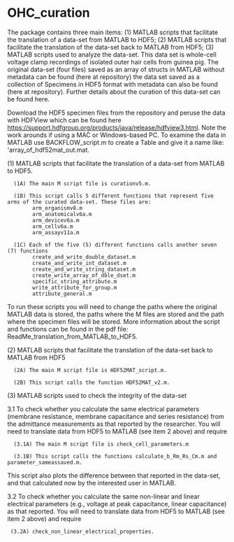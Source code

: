 # OHC_curation
The package contains three main items: (1) MATLAB scripts that facilitate the translation of a data-set from MATLAB to HDF5; (2) MATLAB scripts that facilitate the translation of the data-set back to MATLAB from HDF5; (3) MATLAB scripts used to analyze the data-set. This data set is whole-cell voltage clamp recordings of isolated outer hair cells from guinea pig.  The original data-set (four files) saved as an array of structs in MATLAB without metadata can be found (here at repository) the data set saved as a collection of Specimens in HDF5 format with metadata can also be found (here at repository). Further details about the curation of this data-set can be found here.   

Download the HDF5 specimen files from the repository and peruse the data with HDFView which can be found here https://support.hdfgroup.org/products/java/release/hdfview3.html.  Note the work arounds if using a MAC or Windows-based PC. 
To examine the data in MATLAB use BACKFLOW_script.m to create a Table and give it a name like: 'array_of_hdf52mat_out.mat. 

(1) MATLAB scripts that facilitate the translation of a data-set from MATLAB to HDF5. 

      (1A) The main M script file is curationv5.m.  
      
      (1B) This script calls 5 different functions that represent five arms of the curated data-set. These files are:
            arm_organismv8.m
            arm_anatomicalv6a.m
            arm_devicev6a.m
            arm_cellv6a.m
            arm_assayv11a.m
            
      (1C) Each of the five (5) different functions calls another seven (7) functions
            create_and_write_double_dataset.m
            create_and_write_int_dataset.m
            create_and_write_string_dataset.m
            create_write_array_of_dble_dset.m
            specific_string_attribute.m
            write_attribute_for_group.m
            attribute_general.m
To run these scripts you will need to change the paths where the original MATLAB data is stored, the paths where the M files are stored and the path where the specimen files will be stored. More information about the script and functions can be found in the pdf file: ReadMe_translation_from_MATLAB_to_HDF5.

(2)  MATLAB scripts that facilitate the translation of the data-set back to MATLAB from HDF5

      (2A) The main M script file is HDF52MAT_script.m.  
      
      (2B) This script calls the function HDF52MAT_v2.m.
      
(3) MATLAB scripts used to check the integrity of the data-set

3.1 To check whether you calculate the same electrical parameters (membrane resistance, membrane capacitance and series resistance) from the admittance measurements as that reported by the researcher. You will need to translate data from HDF5 to MATLAB (see item 2 above) and require

      (3.1A) The main M script file is check_cell_parameters.m 

      (3.1B) This script calls the functions calculate_b_Rm_Rs_Cm.m and parameter_sameassaved.m.

This script also plots the difference between that reported in the data-set, and that calculated now by the interested user in MATLAB. 

3.2 To check whether you calculate the same non-linear and linear electrical parameters (e.g., voltage at peak capacitance, linear capacitance) as that reported. You will need to translate data from HDF5 to MATLAB (see item 2 above) and require

     (3.2A) check_non_linear_electrical_properties.



